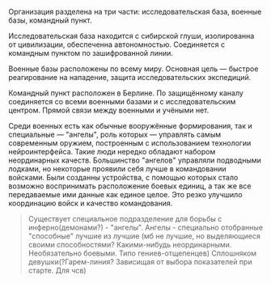 Организация разделена на три части: исследовательская база, военные базы, командный пункт.

Исследовательская база находится с сибирской глуши, изолированна от цивилизации, обеспеченна автономностью. Соединяется с командным пунктом по зашифрованной линии.

Военные базы расположены по всему миру. Основная цель — быстрое реагирование на нападение, защита исследовательских экспедиций.

Командный пункт расположен в Берлине. По защищённому каналу соединяется со всеми военными базами и с исследовательским центром. Прямой связи между военными и учёными нет.

Среди военных есть как обычные вооружённые формирования, так и специальные — "ангелы", роль которых — управлять самым современным оружием, построенным с использованием технологии нейроинтерфейса. Такие люди нередко обладают набором неординарных качеств. Большинство "ангелов" управляли подводными лодками, но некоторые проявили себя лучше в командовании войсками. Были созданны устройства, с помощью которых стало возможно воспринимать расположение боевых единиц, а так же все передаваемые ими данные как единое целое. Это резко улучшило координацию войск и качество командования. 

>Существует специальное подразделение для борьбы с инферно(демонами?) - "ангелы". Ангелы - специально отобранные "способные" лучшие из лучшие (мб не лучшие, но выделяющиеся своими способностями? Какими-нибудь неординарными. Необязательно боевыми. Типо гениев-отщепенцев) Сплошняком девушки(?Гарем-линия? Зависищая от выбора показателей при старте. Для чсв)